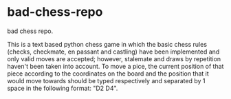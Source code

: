 # bad-chess-repo
bad chess repo.

This is a text based python chess game in which the basic chess rules (checks, checkmate, en passant and castling) have been implemented and only valid moves are accepted; however, stalemate and draws by repetition haven't been taken into account. To move a pice, the current position of that piece according to the coordinates on the board and the position that it would move towards should be typed respectively and separated by 1 space in the following format: "D2 D4". 
